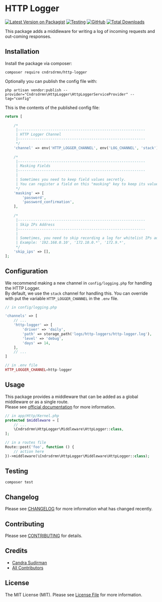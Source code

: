 # HTTP Logger

[![Latest Version on Packagist](https://img.shields.io/packagist/v/cndrsdrmn/http-logger.svg)](https://packagist.org/packages/cndrsdrmn/http-logger)
[![Testing](https://github.com/cndrsdrmn/http-logger/actions/workflows/github-ci.yml/badge.svg)](https://github.com/cndrsdrmn/http-logger/actions/workflows/github-ci.yml)
[![GitHub](https://img.shields.io/github/license/cndrsdrmn/http-logger)](LICENSE)
[![Total Downloads](https://img.shields.io/packagist/dt/cndrsdrmn/http-logger.svg)](https://packagist.org/packages/cndrsdrmn/http-logger)

This package adds a middleware for writing a log of incoming requests and out-coming responses.

## Installation

Install the package via composer:

```shell
composer require cndrsdrmn/http-logger
```

Optionally you can publish the config file with:

```shell
php artisan vendor:publish --provider="Cndrsdrmn\HttpLogger\HttpLoggerServiceProvider" --tag="config"
```

This is the contents of the published config file:

```php
return [
	
	/*
	 |-----------------------------------------------------------
	 | HTTP Logger Channel
	 |-----------------------------------------------------------
	 */
	'channel' => env('HTTP_LOGGER_CHANNEL', env('LOG_CHANNEL', 'stack')),
	
	/*
	 |-----------------------------------------------------------
	 | Masking Fields
	 |-----------------------------------------------------------
	 |
	 | Sometimes you need to keep field values secretly.
	 | You can register a field on this "masking" key to keep its value secret.
	 */
	'masking' => [
	    'password',
	    'password_confirmation',
	],
	
	/*
	 |-----------------------------------------------------------
	 | Skip IPs Address
	 |-----------------------------------------------------------
	 |
	 | Sometimes, you need to skip recording a log for whitelist IPs address.
	 | Example: '192.168.0.10', '172.10.0.*', '172.9.*',
	 */
	'skip_ips' => [],
];
```

## Configuration

We recommend making a new channel in `config/logging.php` for handling the HTTP Logger.\
By default, we use the `stack` channel for handling this. You can override with put the variable `HTTP_LOGGER_CHANNEL` in the `.env` file.

```php
// in config/logging.php

'channels' => [
    // ...
    'http-logger' => [
        'driver' => 'daily',
        'path' => storage_path('logs/http-loggers/http-logger.log'),
        'level' => 'debug',
        'days' => 14,
    ],
    // ...
]

// in .env file
HTTP_LOGGER_CHANNEL=http-logger
```

## Usage

This package provides a middleware that can be added as a global middleware or as a single route.\
Please see [official documentation](https://laravel.com/docs/9.x/middleware#registering-middleware) for more information.

```php
// in app/Http/Kernel.php
protected $middleware = [
    // ...
    \Cndrsdrmn\HttpLogger\Middleware\HttpLogger::class,
];

// in a routes file
Route::post('foo', function () {
    // action here
})->middleware(\Cndrsdrmn\HttpLogger\Middleware\HttpLogger::class);
```

## Testing

```shell
composer test
```

## Changelog

Please see [CHANGELOG](CHANGELOG.md) for more information what has changed recently.

## Contributing
Please see [CONTRIBUTING](CONTRIBUTING.md) for details.

## Credits
- [Candra Sudirman](https://github.com/cndrsdrmn)
- [All Contributors](https://github.com/cndrsdrmn/http-logger/graphs/contributors)

## License

The MIT License (MIT). Please see [License File](LICENSE) for more information.